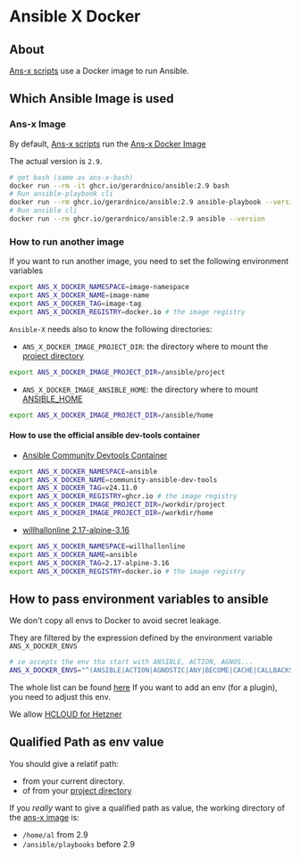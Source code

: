 # Ansible X Docker

## About

[Ans-x scripts](../README.md#ans-x-scripts) use a Docker image to run Ansible.


## Which Ansible Image is used

### Ans-x Image

By default, [Ans-x scripts](../README.md#ans-x-scripts) run the [Ans-x Docker Image](https://github.com/gerardnico/ansible/pkgs/container/ansible)

The actual version is `2.9`.

```bash
# get bash (same as ans-x-bash)
docker run --rm -it ghcr.io/gerardnico/ansible:2.9 bash
# Run ansible-playbook cli
docker run --rm ghcr.io/gerardnico/ansible:2.9 ansible-playbook --version
# Run ansible cli
docker run --rm ghcr.io/gerardnico/ansible:2.9 ansible --version
```

### How to run another image

If you want to run another image, you need to set the following environment variables
```bash
export ANS_X_DOCKER_NAMESPACE=image-namespace
export ANS_X_DOCKER_NAME=image-name
export ANS_X_DOCKER_TAG=image-tag
export ANS_X_DOCKER_REGISTRY=docker.io # the image registry
```

`Ansible-X` needs also to know the following directories:
* `ANS_X_DOCKER_IMAGE_PROJECT_DIR`: the directory where to mount the [project directory](../README.md#how-to-define-a-project-location-so-that-the-commands-can-be-run-from-anywhere)
```bash
export ANS_X_DOCKER_IMAGE_PROJECT_DIR=/ansible/project 
```
* `ANS_X_DOCKER_IMAGE_ANSIBLE_HOME`: the directory where to mount [ANSIBLE_HOME](https://docs.ansible.com/ansible/latest/reference_appendices/config.html#ansible-home)
```bash
export ANS_X_DOCKER_IMAGE_PROJECT_DIR=/ansible/home
```

#### How to use the official ansible dev-tools container 

* [Ansible Community Devtools Container](https://ansible.readthedocs.io/projects/dev-tools/container/)
```bash
export ANS_X_DOCKER_NAMESPACE=ansible
export ANS_X_DOCKER_NAME=community-ansible-dev-tools
export ANS_X_DOCKER_TAG=v24.11.0
export ANS_X_DOCKER_REGISTRY=ghcr.io # the image registry
export ANS_X_DOCKER_IMAGE_PROJECT_DIR=/workdir/project
export ANS_X_DOCKER_IMAGE_PROJECT_DIR=/workdir/home
```
* [willhallonline 2.17-alpine-3.16](https://github.com/willhallonline/docker-ansible)

```bash
export ANS_X_DOCKER_NAMESPACE=willhallonline
export ANS_X_DOCKER_NAME=ansible
export ANS_X_DOCKER_TAG=2.17-alpine-3.16
export ANS_X_DOCKER_REGISTRY=docker.io # the image registry
```


## How to pass environment variables to ansible 

We don't copy all envs to Docker to avoid secret leakage.

They are filtered by the expression defined by the environment variable `ANS_X_DOCKER_ENVS`
```bash
# ie accepts the env tha start with ANSIBLE, ACTION, AGNOS...
ANS_X_DOCKER_ENVS="^(ANSIBLE|ACTION|AGNOSTIC|ANY|BECOME|CACHE|CALLBACKS|COLLECTIONS|COLOR|CONNECTION|COVERAGE|DEFAULT|DEPRECATION|DEVEL|DIFF|DISPLAY|DOC|DUPLICATE|EDITOR|ENABLE|ERROR|FACTS_MODULES|GALAXY|HOST|INJECT|INTERPRETER|INVALID|INVENTORY|LOG|MAX_FILE_SIZE_FOR_DIFF|MODULE|HCLOUD|AZURE)"
```

The whole list can be found [here](https://docs.ansible.com/ansible/latest/reference_appendices/config.html)
If you want to add an env (for a plugin), you need to adjust this env. 

We allow [HCLOUD for Hetzner](https://docs.ansible.com/ansible/latest/collections/hetzner/hcloud/docsite/guides.html)

## Qualified Path as env value

You should give a relatif path:
* from your current directory.
* of from your [project directory](../README.md#how-to-define-a-project-location-so-that-the-commands-can-be-run-from-anywhere)

If you *really* want to give a qualified path as value, the working directory of the [ans-x image](ans-x-docker-image.md) is:
* `/home/al` from 2.9
* `/ansible/playbooks` before 2.9

